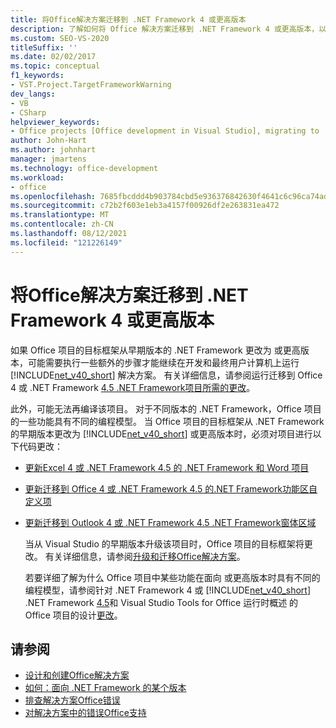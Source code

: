 ```yaml
---
title: 将Office解决方案迁移到 .NET Framework 4 或更高版本
description: 了解如何将 Office 解决方案迁移到 .NET Framework 4 或更高版本，以便项目继续工作。
ms.custom: SEO-VS-2020
titleSuffix: ''
ms.date: 02/02/2017
ms.topic: conceptual
f1_keywords:
- VST.Project.TargetFrameworkWarning
dev_langs:
- VB
- CSharp
helpviewer_keywords:
- Office projects [Office development in Visual Studio], migrating to .NET Framework 4
author: John-Hart
ms.author: johnhart
manager: jmartens
ms.technology: office-development
ms.workload:
- office
ms.openlocfilehash: 7685fbcddd4b903784cbd5e936376842630f4641c6c96ca74add1d33af1dc72c
ms.sourcegitcommit: c72b2f603e1eb3a4157f00926df2e263831ea472
ms.translationtype: MT
ms.contentlocale: zh-CN
ms.lasthandoff: 08/12/2021
ms.locfileid: "121226149"
---
```

# <a name="migrate-office-solutions-to-the-net-framework-4-or-later"></a>将Office解决方案迁移到 .NET Framework 4 或更高版本
  如果 Office 项目的目标框架从早期版本的 .NET Framework 更改为 或更高版本，可能需要执行一些额外的步骤才能继续在开发和最终用户计算机上运行 [!INCLUDE[net_v40_short](../sharepoint/includes/net-v40-short-md.md)] 解决方案。 有关详细信息，请参阅运行迁移到 Office 4 或 .NET Framework [4.5 .NET Framework项目所需的更改](../vsto/required-changes-to-run-office-projects-that-you-migrate-to-the-dotnet-framework-4-or-the-dotnet-framework-4-5.md)。

 此外，可能无法再编译该项目。 对于不同版本的 .NET Framework，Office 项目的一些功能具有不同的编程模型。 当 Office 项目的目标框架从 .NET Framework 的早期版本更改为 [!INCLUDE[net_v40_short](../sharepoint/includes/net-v40-short-md.md)] 或更高版本时，必须对项目进行以下代码更改：

- [更新Excel 4 或 .NET Framework 4.5 的 .NET Framework 和 Word 项目](../vsto/updating-excel-and-word-projects-that-you-migrate-to-the-dotnet-framework-4-or-the-dotnet-framework-4-5.md)

- [更新迁移到 Office 4 或 .NET Framework 4.5 的.NET Framework功能区自定义项](update-ribbon-customizations-in-office-projects-to-migrate-to-dotnet-framework-4-or-4-5.md)

- [更新迁移到 Outlook 4 或 .NET Framework 4.5 .NET Framework窗体区域](../vsto/updating-form-regions-in-outlook-projects-that-you-migrate-to-the-dotnet-framework-4-or-the-dotnet-framework-4-5.md)

  当从 Visual Studio 的早期版本升级该项目时，Office 项目的目标框架将更改。 有关详细信息，请参阅[升级和迁移Office解决方案](../vsto/upgrading-and-migrating-office-solutions.md)。

  若要详细了解为什么 Office 项目中某些功能在面向 或更高版本时具有不同的编程模型，请参阅针对 .NET Framework 4 或 [!INCLUDE[net_v40_short](../sharepoint/includes/net-v40-short-md.md)] .NET Framework [4.5](../vsto/changes-to-the-design-of-office-projects-that-target-the-dotnet-framework-4-or-the-dotnet-framework-4-5.md)和 Visual Studio Tools for Office 运行时概述 的 Office 项目的设计[更改](../vsto/visual-studio-tools-for-office-runtime-overview.md)。

## <a name="see-also"></a>请参阅
- [设计和创建Office解决方案](../vsto/designing-and-creating-office-solutions.md)
- [如何：面向 .NET Framework 的某个版本](../ide/visual-studio-multi-targeting-overview.md)
- [排查解决方案Office错误](../vsto/troubleshooting-errors-in-office-solutions.md)
- [对解决方案中的错误Office支持](../vsto/additional-support-for-errors-in-office-solutions.md)
